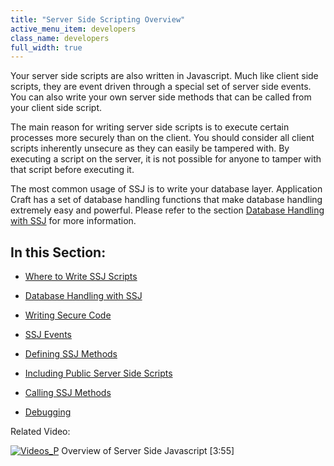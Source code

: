 ```yaml
---
title: "Server Side Scripting Overview"
active_menu_item: developers
class_name: developers
full_width: true
---
```



Your server side scripts are also written in Javascript. Much like client side scripts, they are event driven through a special set of server side events. You can also write your own server side methods that can be called from your client side script.

The main reason for writing server side scripts is to execute certain processes more securely than on the client. You should consider all client scripts inherently unsecure as they can easily be tampered with. By executing a script on the server, it is not possible for anyone to tamper with that script before executing it.

The most common usage of SSJ is to write your database layer. Application Craft has a set of database handling functions that make database handling extremely easy and powerful. Please refer to the section [Database Handling with SSJ](database-handling-with-ssj) for more information.

## In this Section:

 - [Where to Write SSJ Scripts](where-to-write-ssj-scripts)

 - [Database Handling with SSJ](database-handling-with-ssj)

 - [Writing Secure Code](writing-secure-code)

 - [SSJ Events](ssj-events/index)

 - [Defining SSJ Methods](ssj-user-defined-methods)

 - [Including Public Server Side Scripts](including-public-server-side-s)

 - [Calling SSJ Methods](calling-ssj-methods)

 - [Debugging](debugging2)

Related Video:

[![Videos\_P](/img/docs/videos_p.png)](http://www.youtube.com/v/LGzP1Uxk5c4?autoplay=1&hd=1&fs=1&showsearch=0&rel=0&) Overview of Server Side Javascript [3:55]

